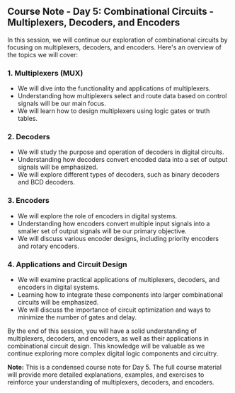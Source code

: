 ## Course Note - Day 5: Combinational Circuits - Multiplexers, Decoders, and Encoders

In this session, we will continue our exploration of combinational circuits by focusing on multiplexers, decoders, and encoders. Here's an overview of the topics we will cover:

### 1. Multiplexers (MUX)

- We will dive into the functionality and applications of multiplexers.
- Understanding how multiplexers select and route data based on control signals will be our main focus.
- We will learn how to design multiplexers using logic gates or truth tables.

### 2. Decoders

- We will study the purpose and operation of decoders in digital circuits.
- Understanding how decoders convert encoded data into a set of output signals will be emphasized.
- We will explore different types of decoders, such as binary decoders and BCD decoders.

### 3. Encoders

- We will explore the role of encoders in digital systems.
- Understanding how encoders convert multiple input signals into a smaller set of output signals will be our primary objective.
- We will discuss various encoder designs, including priority encoders and rotary encoders.

### 4. Applications and Circuit Design

- We will examine practical applications of multiplexers, decoders, and encoders in digital systems.
- Learning how to integrate these components into larger combinational circuits will be emphasized.
- We will discuss the importance of circuit optimization and ways to minimize the number of gates and delay.

By the end of this session, you will have a solid understanding of multiplexers, decoders, and encoders, as well as their applications in combinational circuit design. This knowledge will be valuable as we continue exploring more complex digital logic components and circuitry.

**Note:** This is a condensed course note for Day 5. The full course material will provide more detailed explanations, examples, and exercises to reinforce your understanding of multiplexers, decoders, and encoders.
